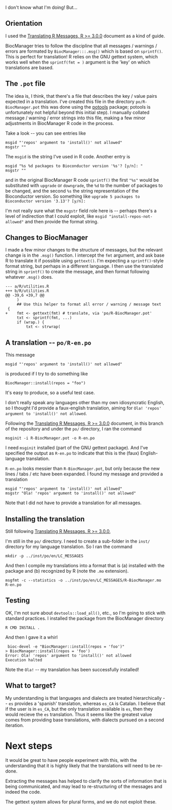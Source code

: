 I don't know what I'm doing! But...

## Orientation

I used the [Translating R Messages, R >= 3.0.0][translations30] document as a kind of guide. 

BiocManager tries to follow the discipline that all messages / warnings / errors are formated by `BiocManager:::.msg()` which is based on `sprintf()`. This is perfect for translation! R relies on the GNU gettext system, which works well when the `sprintf(fmt = )` argument is the 'key' on which translations are based.


## The `.pot` file

The idea is, I think, that there's a file that describes the key / value pairs expected in a translation. I've created this file in the directory `po/R-BiocManager.pot` this was done using the [potools][] package; potools is unfortunately not helpful beyond this initial step). I manually collated message / warning / error strings into this file, making a few minor adjustments in BiocManager R code in the process.

Take a look -- you can see entries like

```
msgid "'repos' argument to 'install()' not allowed"
msgstr ""
```

The `msgid` is the string I've used in R code. Another entry is

```
msgid "%s %d packages to Bioconductor version '%s'? [y/n]: "
msgstr ""
```

and in the original BiocManager R code `sprintf()` the first `"%s"` would be substituted with `upgrade` or `downgrade`, the `%d` to the number of packages to be changed, and the second `%s` the string representation of the Bioconductor version. So something like `upgrade 5 packages to Bioconductor version '3.13'? [y/n]: `

I'm not really sure what the `msgstr` field role here is -- perhaps there's a level of indirection that I could exploit, like `msgid "install-repos-not-allowed"` and then provide the format string.

[translations30]: https://developer.r-project.org/Translations30.html
[potools]: https://github.com/MichaelChirico/potools

## Changes to BiocManager

I made a few minor changes to the structure of messages, but the relevant change is in the `.msg()` function. I intercept the `fmt` argument, and ask base R to translate it if possible using `gettext()`. I'm expecting a `sprintf()`-style format string, but perhaps in a different language. I then use the translated string in `sprintf()` to create the message, and then format following whatever `.msg()` does.

```
--- a/R/utilities.R
+++ b/R/utilities.R
@@ -39,6 +39,7 @@
     )
     ## Use this helper to format all error / warning / message text
 {
+    fmt <- gettext(fmt) # translate, via 'po/R-BiocManager.pot'
     txt <- sprintf(fmt, ...)
     if (wrap.) {
         txt <- strwrap(
```

## A translation -- `po/R-en.po`

This message

```
msgid "'repos' argument to 'install()' not allowed"
```

is produced if I try to do something like

```
BiocManager::install(repos = "foo")
```

It's easy to produce, so a useful test case.

I don't really speak any languages other than my own idiosyncratic English, so I thought I'd provide a faux-english translation, aiming for `Ola! 'repos' argument to 'install()' not allowed`. 

Following the [Translating R Messages, R >= 3.0.0][translations30] document, in this branch of the repository and under the `po/` directory, I ran the command

```
msginit -i R-BiocManager.pot -o R-en.po
```

I need `msginit` installed (part of the GNU gettext package). And I've specified the output as `R-en.po` to indicate that this is the (faux) English-language translation.

`R-en.po` looks messier than `R-BiocManager.pot`, but only because the new lines / tabs / etc have been expanded. I found my message and provided a translation

```
msgid "'repos' argument to 'install()' not allowed"
msgstr "Ola! 'repos' argument to 'install()' not allowed"
```

Note that I did not have to provide a translation for all messages.

## Installing the translation

Still following [Translating R Messages, R >= 3.0.0][translations30], 

I'm still in the `po/` directory. I need to create a sub-folder in the `inst/` directory for my language translation. So I ran the command

```
mkdir -p ../inst/po/en/LC_MESSAGES
```

And then I compile my translations into a format that is (a) installed with the package and (b) recognized by R (note the `.mo` extension).

```
msgfmt -c --statistics -o ../inst/po/en/LC_MESSAGES/R-BiocManager.mo R-en.po
```

## Testing

OK, I'm not sure about `devtools::load_all()`, etc., so I'm going to stick with standard practices. I installed the package from the BiocManager directory

```
R CMD INSTALL .
```

And then I gave it a whirl

```
 bioc-devel -e "BiocManager::install(repos = 'foo')"
> BiocManager::install(repos = 'foo')
Error: Ola! 'repos' argument to 'install()' not allowed
Execution halted
```

Note the `Ola!` -- my translation has been successfully installed!

## What to target?

My understanding is that languages and dialects are treated hierarchically -- `es` provides a 'spanish' translation, whereas `es_CA` is Catalan. I believe that if the user is in `es_CA`, but the only translation available is `es`, then they would recieve the `es` translation. Thus it seems like the greatest value comes from providing base translations, with dialects pursued on a second iteration.

# Next steps

It would be great to have people experiment with this, with the understanding that it is highly likely that the translations will need to be re-done.

Extracting the messages has helped to clarify the sorts of information that is being communicated, and may lead to re-structuring of the messages and indeed the code.

The gettext system allows for plural forms, and we do not exploit these.
